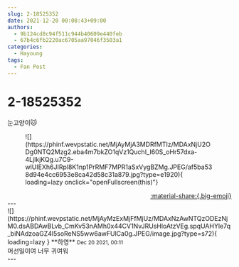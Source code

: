 ```yaml
---
slug: 2-18525352
date: 2021-12-20 00:08:43+09:00
authors:
  - 9b124cd8c94f511c944b40609e440feb
  - 67b4c6fb2220ac6705aa97046f3503a1
categories:
  - Hayoung
tags:
  - Fan Post
---
```


# 2-18525352

<div class="post-container" markdown="1">
<div class="content-container md-sidebar__scrollwrap" markdown="1">

눈고양이🐱
<figure markdown="1">
![](https://phinf.wevpstatic.net/MjAyMjA3MDRfMTIz/MDAxNjU2ODg0NTQ2Mzg2.eba4m7bkZO1qVz1QuchI_I60S_oHr57dxa-4LjlkjKQg.u7C9-wlUIEXh6JIRpl8K1np1PrRMF7MPR1aSxVygBZMg.JPEG/af5ba538d94e4cc6953e8ca42d58c31a879.jpg?type=e1920){ loading=lazy onclick="openFullscreen(this)"}
</figure>


</div>
</div>

<div style="text-align: right;" markdown="1">
<a href="https://weverse.io/fromis9/fanpost/2-18525352" style="text-align: right;">:material-share:{.big-emoji}</a>
</div>
---

<div class="comments-container md-sidebar__scrollwrap" markdown="1">
<div class="comment" markdown="1">
<div class='id-container' markdown="1">
![](https://phinf.wevpstatic.net/MjAyMzExMjFfMjUz/MDAxNzAwNTQzODEzNjM0.dsABDAwBLvb_CmKv53nAMh0x44CV1NvJRUsHloAtzVEg.spqUAHYle7q_biNAdzoaGZ4l5soReNS5ww6awFUlCa0g.JPEG/image.jpg?type=s72){ loading=lazy }
**<span class="artist">하영</span>** <small>Dec 20 2021, 00:11</small><br>
</div>
<div class='comment-body' markdown="1">
머선일이여 너무 귀여워
</div>
</div>
</div>
---
